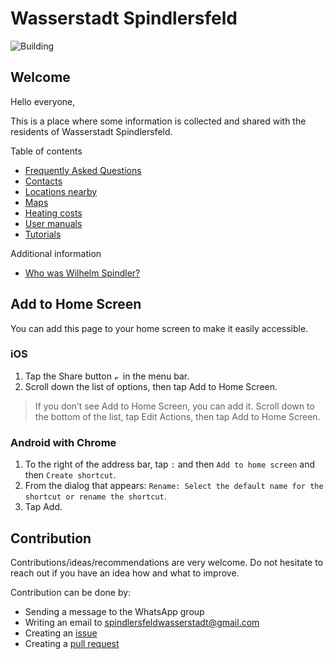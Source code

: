 # Wasserstadt Spindlersfeld

![Building](locations/resources/building.jpg)

## Welcome

Hello everyone,

This is a place where some information is collected and shared with the residents of Wasserstadt Spindlersfeld.

Table of contents
- [Frequently Asked Questions](./faq/faq.md)
- [Contacts](./contacts/contacts.md)
- [Locations nearby](./locations/locations.md)
- [Maps](./maps/maps.md)
- [Heating costs](./heating-costs/heating-costs.md)
- [User manuals](./manuals/manuals.md)
- [Tutorials](./tutorials/tutorials.md)

Additional information
- [Who was Wilhelm Spindler?](https://de.wikipedia.org/wiki/W._Spindler)

## Add to Home Screen

You can add this page to your home screen to make it easily accessible.

### iOS
1. Tap the Share button <img src="https://cdsassets.apple.com/live/7WUAS350/images/ios-apps/keynote/ios13-iwork-share-icon.png" alt="share_button" width="10"/> in the menu bar.
2. Scroll down the list of options, then tap Add to Home Screen.
> If you don’t see Add to Home Screen, you can add it. Scroll down to the bottom of the list, tap Edit Actions, then tap  Add to Home Screen.

### Android with Chrome
1. To the right of the address bar, tap `:` and then `Add to home screen` and then `Create shortcut`.
2. From the dialog that appears: `Rename: Select the default name for the shortcut or rename the shortcut`.
3. Tap Add.

## Contribution

Contributions/ideas/recommendations are very welcome. Do not hesitate to reach out if you have an idea how and what to improve.

Contribution can be done by:
- Sending a message to the WhatsApp group
- Writing an email to [spindlersfeldwasserstadt@gmail.com](mailto:spindlersfeldwasserstadt@gmail.com)
- Creating an [issue](https://github.com/wasserstadtspindlersfeld/home/issues)
- Creating a [pull request](https://github.com/wasserstadtspindlersfeld/home/pulls)

<link rel="apple-touch-icon" sizes="180x180" href="[./resources/home_icon.png](https://wasserstadtspindlersfeld.github.io/home/resources/home_icon.png)">
<link rel="manifest" href="https://wasserstadtspindlersfeld.github.io/home/resources/manifest.json">
<link rel="icon" type="image/png" sizes="32x32" href="https://wasserstadtspindlersfeld.github.io/home//resources/home_icon_32.png">
<link rel="icon" type="image/png" sizes="96x96" href="https://wasserstadtspindlersfeld.github.io/home//resources/home_icon_96.png">
